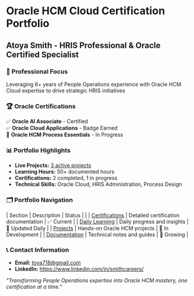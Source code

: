 # Oracle HCM Cloud Certification Portfolio
## Atoya Smith - HRIS Professional & Oracle Certified Specialist

### 🎯 Professional Focus
Leveraging 6+ years of People Operations experience with Oracle HCM Cloud expertise to drive strategic HRIS initiatives

### 🏆 Oracle Certifications
✅ **Oracle AI Associate** - Certified  
✅ **Oracle Cloud Applications** - Badge Earned  
🔄 **Oracle HCM Process Essentials** - In Progress  

### 📊 Portfolio Highlights
- **Live Projects:** [3 active projects](projects/)
- **Learning Hours:** 50+ documented hours
- **Certifications:** 2 completed, 1 in progress
- **Technical Skills:** Oracle Cloud, HRIS Administration, Process Design

### 🗂️ Portfolio Navigation
| Section | Description | Status |
| | [Certifications](certification-log.md) | Detailed certification documentation | ✅ Current |
| [Daily Learning](daily-log.md) | Daily progress and insights | 🔄 Updated Daily |
| [Projects](#projects) | Hands-on Oracle HCM projects | 🔄 In Development |
| [Documentation](#technical-skills) | Technical notes and guides | 📝 Growing |
### 📞 Contact Information
- **Email:** toya718@gmail.com
- **LinkedIn:** https://www.linkedin.com/in/smithcareers/

*"Transforming People Operations expertise into Oracle HCM mastery, one certification at a time."*
